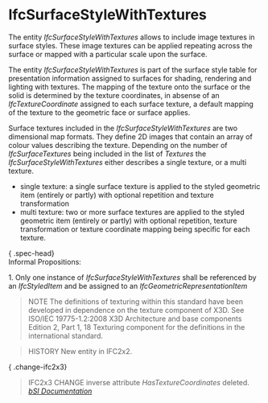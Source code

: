 IfcSurfaceStyleWithTextures
===========================
The entity _IfcSurfaceStyleWithTextures_ allows to include image textures in
surface styles. These image textures can be applied repeating across the
surface or mapped with a particular scale upon the surface.  
  
The entity _IfcSurfaceStyleWithTextures_ is part of the surface style table
for presentation information assigned to surfaces for shading, rendering and
lighting with textures. The mapping of the texture onto the surface or the
solid is determined by the texture coordinates, in absense of an
_IfcTextureCoordinate_ assigned to each surface texture, a default mapping of
the texture to the geometric face or surface applies.  
  
Surface textures included in the _IfcSurfaceStyleWithTextures_ are two
dimensional map formats. They define 2D images that contain an array of colour
values describing the texture. Depending on the number of _IfcSurfaceTextures_
being included in the list of _Textures_ the _IfcSurfaceStyleWithTextures_
either describes a single texture, or a multi texture.  
  
* single texture: a single surface texture is applied to the styled geometric item (entirely or partly) with optional repetition and texture transformation  
* multi texture: two or more surface textures are applied to the styled geometric item (entirely or partly) with optional repetition, texture transformation or texture coordinate mapping being specific for each texture.  
  
{ .spec-head}  
Informal Propositions:  
  
1\. Only one instance of _IfcSurfaceStyleWithTextures_ shall be referenced by
an _IfcStyledItem_ and be assigned to an _IfcGeometricRepresentationItem_  
  
> NOTE  The definitions of texturing within this standard have been developed
> in dependence on the texture component of X3D. See ISO/IEC 19775-1.2:2008
> X3D Architecture and base components Edition 2, Part 1, 18 Texturing
> component for the definitions in the international standard.  
  
> HISTORY  New entity in IFC2x2.  
  
{ .change-ifc2x3}  
> IFC2x3 CHANGE  inverse attribute _HasTextureCoordinates_ deleted.  
[ _bSI
Documentation_](https://standards.buildingsmart.org/IFC/DEV/IFC4_2/FINAL/HTML/schema/ifcpresentationappearanceresource/lexical/ifcsurfacestylewithtextures.htm)


